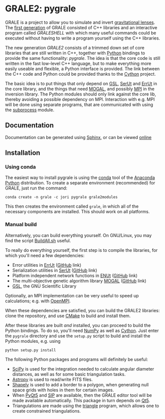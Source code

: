 GRALE2: pygrale
===============

GRALE is a project to allow you to simulate and invert
[gravitational lenses](https://en.wikipedia.org/wiki/Gravitational_lens).
The [first generation](http://research.edm.uhasselt.be/jori/grale) of GRALE
consisted of C++ libraries and an interactive program called _GRALESHELL_
with which many useful commands could be executed without having to write
a program yourself using the C++ libraries.

The new generation _GRALE2_ consists of a trimmed down set of core libraries
that are still written in C++, together with [Python](http://www.python.org)
bindings to provide the same functionality: _pygrale_. The idea is that the core 
code is still written in the fast low-level C++ language, but to make everything
more easily useable and flexible, a Python interface is provided. The link
between the C++ code and Python could be provided thanks to the
[Cython](http://www.cython.org) project.

The basic idea is to put things that only depend on [GSL](https://www.gnu.org/software/gsl/),
[SerUt](https://github.com/j0r1/SerUt) and [ErrUt](https://github.com/j0r1/ErrUt) in the
core library, and the things that need [MOGAL](https://github.com/j0r1/MOGAL), and possibly 
[MPI](https://en.wikipedia.org/wiki/Message_Passing_Interface) in the inversion
library. The Python modules should only link against the core lib, thereby
avoiding a possible dependency on MPI. Interaction with e.g. MPI will be done 
using separate programs, that are communicated with using the [subprocess](https://docs.python.org/3/library/subprocess.html)
module.

Documentation
-------------

Documentation can be generated using [Sphinx](http://www.sphinx-doc.org/), or
can be viewed [online](http://research.edm.uhasselt.be/jori/grale2)

Installation
------------

### Using conda ###

The easiest way to install pygrale is using the [conda](http://conda.pydata.org/docs/intro.html)
tool of the [Anaconda Python](https://www.anaconda.com/) distribution. To
create a separate environment (recommended) for GRALE, just 
run the command:

    conda create -n grale -c jori pygrale grale2modules

This then creates the environment called `grale`, in which all of the necessary
components are installed. This should work on all platforms.

### Manual build ###

Alternatively, you can build everything yourself. On GNU/Linux, you may find the
script [BuildAll.sh](https://github.com/j0r1/GRALE2/blob/master/scripts/BuildAll.sh)
useful.

To really do everything yourself, the first step is to compile
the libraries, for which you'll need a few dependencies:

 - Error utilities in [ErrUt](https://research.edm.uhasselt.be/jori/errut) 
   ([GitHub](https://github.com/j0r1/ErrUt) link)
 - Serialization utilities in [SerUt](https://research.edm.uhasselt.be/jori/serut)
   ([GitHub](https://github.com/j0r1/SerUt) link)
 - Platform independent network functions in [ENUt](https://research.edm.uhasselt.be/enut)
   ([GitHub](https://github.com/j0r1/ENUt) link)
 - The multi-objective genetic algorithm library [MOGAL](https://research.edm.uhasselt.be/jori/mogal)
   ([GitHub](https://github.com/j0r1/MOGAL) link)
 - [GSL](https://www.gnu.org/software/gsl/), the GNU Scientific Library

Optionally, an MPI implementation can be very useful to speed up calculations; e.g.
with [OpenMPI](https://www.open-mpi.org/).

When these dependencies are satisfied, you can build the GRALE2 libraries: clone
the repository, and use [CMake](https://cmake.org/) to build and install them.

After these libraries are built _and_ installed, you can proceed to build the
Python bindings. To do so, you'll need [NumPy](http://www.numpy.org/) as well as
[Cython](http://cython.org). Just enter the `pygrale` directory and use the
`setup.py` script to build and install the Python modules, e.g. using

    python setup.py install

The following Python packages and programs will definitely be useful:

 - [SciPy](https://www.scipy.org/) is used for the integration needed to
   calculate angular diameter distances, as well as for some basic triangulation
   tasks.
 - [Astropy](http://www.astropy.org/) is used to read/write FITS files.
 - [Shapely](https://github.com/Toblerity/Shapely) is used to add a border
   to a polygon, when generating null space grids with holes in them for
   certain images.
 - When [PyQt5](https://www.riverbankcomputing.com/software/pyqt/download5) and
   [SIP](https://www.riverbankcomputing.com/software/sip/download) are available, 
   then the GRALE editor tool will be made available automatically. This package
   in turn depends on [Qt5](https://www.qt.io/).
 - Triangulations are made using the [triangle](http://www.cs.cmu.edu/~quake/triangle.html)
   program, which allows one to create constrained triangulations.

